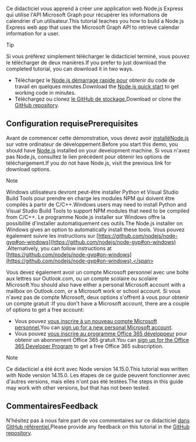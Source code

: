 <!-- markdownlint-disable MD002 MD041 -->

<span data-ttu-id="20337-101">Ce didacticiel vous apprend à créer une application web Node.js Express qui utilise l'API Microsoft Graph pour récupérer les informations de calendrier d'un utilisateur.</span><span class="sxs-lookup"><span data-stu-id="20337-101">This tutorial teaches you how to build a Node.js Express web app that uses the Microsoft Graph API to retrieve calendar information for a user.</span></span>

> [!TIP]
> <span data-ttu-id="20337-102">Si vous préférez simplement télécharger le didacticiel terminé, vous pouvez le télécharger de deux manières.</span><span class="sxs-lookup"><span data-stu-id="20337-102">If you prefer to just download the completed tutorial, you can download it in two ways.</span></span>
>
> - <span data-ttu-id="20337-103">Téléchargez le [Node.js démarrage rapide pour](https://developer.microsoft.com/graph/quick-start?platform=option-node) obtenir du code de travail en quelques minutes.</span><span class="sxs-lookup"><span data-stu-id="20337-103">Download the [Node.js quick start](https://developer.microsoft.com/graph/quick-start?platform=option-node) to get working code in minutes.</span></span>
> - <span data-ttu-id="20337-104">Téléchargez ou clonez [le GitHub de stockage.](https://github.com/microsoftgraph/msgraph-training-nodeexpressapp)</span><span class="sxs-lookup"><span data-stu-id="20337-104">Download or clone the [GitHub repository](https://github.com/microsoftgraph/msgraph-training-nodeexpressapp).</span></span>

## <a name="prerequisites"></a><span data-ttu-id="20337-105">Configuration requise</span><span class="sxs-lookup"><span data-stu-id="20337-105">Prerequisites</span></span>

<span data-ttu-id="20337-106">Avant de commencer cette démonstration, vous devez avoir [ installéNode.js](https://nodejs.org) sur votre ordinateur de développement.</span><span class="sxs-lookup"><span data-stu-id="20337-106">Before you start this demo, you should have [Node.js](https://nodejs.org) installed on your development machine.</span></span> <span data-ttu-id="20337-107">Si vous n'avez pas Node.js, consultez le lien précédent pour obtenir les options de téléchargement.</span><span class="sxs-lookup"><span data-stu-id="20337-107">If you do not have Node.js, visit the previous link for download options.</span></span>

> [!NOTE]
> <span data-ttu-id="20337-108">Windows utilisateurs devront peut-être installer Python et Visual Studio Build Tools pour prendre en charge les modules NPM qui doivent être compilés à partir de C/C++.</span><span class="sxs-lookup"><span data-stu-id="20337-108">Windows users may need to install Python and Visual Studio Build Tools to support NPM modules that need to be compiled from C/C++.</span></span> <span data-ttu-id="20337-109">Le programme Node.js installer sur Windows offre la possibilité d'installer automatiquement ces outils.</span><span class="sxs-lookup"><span data-stu-id="20337-109">The Node.js installer on Windows gives an option to automatically install these tools.</span></span> <span data-ttu-id="20337-110">Vous pouvez également suivre les instructions sur [https://github.com/nodejs/node-gyp#on-windows](https://github.com/nodejs/node-gyp#on-windows) .</span><span class="sxs-lookup"><span data-stu-id="20337-110">Alternatively, you can follow instructions at [https://github.com/nodejs/node-gyp#on-windows](https://github.com/nodejs/node-gyp#on-windows).</span></span>

<span data-ttu-id="20337-111">Vous devez également avoir un compte Microsoft personnel avec une boîte aux lettres sur Outlook.com, ou un compte scolaire ou scolaire Microsoft.</span><span class="sxs-lookup"><span data-stu-id="20337-111">You should also have either a personal Microsoft account with a mailbox on Outlook.com, or a Microsoft work or school account.</span></span> <span data-ttu-id="20337-112">Si vous n'avez pas de compte Microsoft, deux options s'offrent à vous pour obtenir un compte gratuit :</span><span class="sxs-lookup"><span data-stu-id="20337-112">If you don't have a Microsoft account, there are a couple of options to get a free account:</span></span>

- <span data-ttu-id="20337-113">Vous pouvez [vous inscrire à un nouveau compte Microsoft personnel.](https://signup.live.com/signup?wa=wsignin1.0&rpsnv=12&ct=1454618383&rver=6.4.6456.0&wp=MBI_SSL_SHARED&wreply=https://mail.live.com/default.aspx&id=64855&cbcxt=mai&bk=1454618383&uiflavor=web&uaid=b213a65b4fdc484382b6622b3ecaa547&mkt=E-US&lc=1033&lic=1)</span><span class="sxs-lookup"><span data-stu-id="20337-113">You can [sign up for a new personal Microsoft account](https://signup.live.com/signup?wa=wsignin1.0&rpsnv=12&ct=1454618383&rver=6.4.6456.0&wp=MBI_SSL_SHARED&wreply=https://mail.live.com/default.aspx&id=64855&cbcxt=mai&bk=1454618383&uiflavor=web&uaid=b213a65b4fdc484382b6622b3ecaa547&mkt=E-US&lc=1033&lic=1).</span></span>
- <span data-ttu-id="20337-114">Vous pouvez [vous inscrire au programme Office 365 développeur](https://developer.microsoft.com/office/dev-program) pour obtenir un abonnement Office 365 gratuit.</span><span class="sxs-lookup"><span data-stu-id="20337-114">You can [sign up for the Office 365 Developer Program](https://developer.microsoft.com/office/dev-program) to get a free Office 365 subscription.</span></span>

> [!NOTE]
> <span data-ttu-id="20337-115">Ce didacticiel a été écrit avec Node version 14.15.0.</span><span class="sxs-lookup"><span data-stu-id="20337-115">This tutorial was written with Node version 14.15.0.</span></span> <span data-ttu-id="20337-116">Les étapes de ce guide peuvent fonctionner avec d'autres versions, mais elles n'ont pas été testées.</span><span class="sxs-lookup"><span data-stu-id="20337-116">The steps in this guide may work with other versions, but that has not been tested.</span></span>

## <a name="feedback"></a><span data-ttu-id="20337-117">Commentaires</span><span class="sxs-lookup"><span data-stu-id="20337-117">Feedback</span></span>

<span data-ttu-id="20337-118">N'hésitez pas à nous faire part de vos commentaires sur ce didacticiel [dans GitHub référentiel.](https://github.com/microsoftgraph/msgraph-training-nodeexpressapp)</span><span class="sxs-lookup"><span data-stu-id="20337-118">Please provide any feedback on this tutorial in the [GitHub repository](https://github.com/microsoftgraph/msgraph-training-nodeexpressapp).</span></span>
